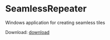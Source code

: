 # SeamlessRepeater

Windows application for creating seamless tiles

Download:
[download](SeamlessRepeater/bin/Debug/SeamlessRepeater.exe)
